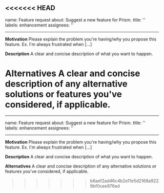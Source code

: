 <<<<<<< HEAD
---
name: Feature request
about: Suggest a new feature for Prism.
title: ''
labels: enhancement
assignees: ''

---

**Motivation**
Please explain the problem you're having/why you propose this feature. Ex. I'm always frustrated when [...]

**Description**
A clear and concise description of what you want to happen.

**Alternatives**
A clear and concise description of any alternative solutions or features you've considered, if applicable.
=======
---
name: Feature request
about: Suggest a new feature for Prism.
title: ''
labels: enhancement
assignees: ''

---

**Motivation**
Please explain the problem you're having/why you propose this feature. Ex. I'm always frustrated when [...]

**Description**
A clear and concise description of what you want to happen.

**Alternatives**
A clear and concise description of any alternative solutions or features you've considered, if applicable.
>>>>>>> b6aef2ad46c4b2e11e5d2168a9229bf0cee976ed
